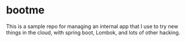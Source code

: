 # bootme

This is a sample repo for managing an internal app that I use to try new things in the cloud, with spring boot, Lombok, and lots of other hacking.